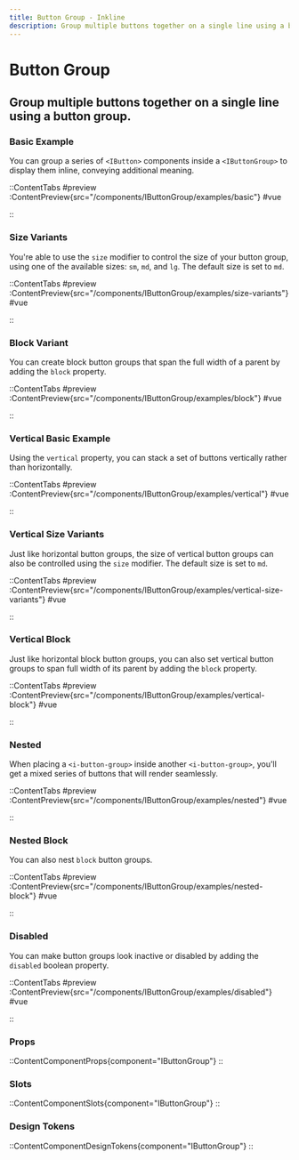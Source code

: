 ```yaml
---
title: Button Group - Inkline
description: Group multiple buttons together on a single line using a button group. 
---
```


# Button Group
## Group multiple buttons together on a single line using a button group. 

### Basic Example
You can group a series of `<IButton>` components inside a `<IButtonGroup>` to display them inline, conveying additional meaning.

::ContentTabs
#preview
:ContentPreview{src="/components/IButtonGroup/examples/basic"}
#vue
<!-- Autodocs{src="@inkline/inkline/components/IButtonGroup/examples/basic.vue" lang="vue"} -->
::

### Size Variants
You're able to use the `size` modifier to control the size of your button group, using one of the available sizes: `sm`, `md`, and `lg`. The default size is set to `md`.

::ContentTabs
#preview
:ContentPreview{src="/components/IButtonGroup/examples/size-variants"}
#vue
<!-- Autodocs{src="@inkline/inkline/components/IButtonGroup/examples/size-variants.vue" lang="vue"} -->
::

### Block Variant
You can create block button groups that span the full width of a parent by adding the `block` property.

::ContentTabs
#preview
:ContentPreview{src="/components/IButtonGroup/examples/block"}
#vue
<!-- Autodocs{src="@inkline/inkline/components/IButtonGroup/examples/block.vue" lang="vue"} -->
::

### Vertical Basic Example
Using the `vertical` property, you can stack a set of buttons vertically rather than horizontally.


::ContentTabs
#preview
:ContentPreview{src="/components/IButtonGroup/examples/vertical"}
#vue
<!-- Autodocs{src="@inkline/inkline/components/IButtonGroup/examples/vertical.vue" lang="vue"} -->
::

### Vertical Size Variants
Just like horizontal button groups, the size of vertical button groups can also be controlled using the `size` modifier. The default size is set to `md`.

::ContentTabs
#preview
:ContentPreview{src="/components/IButtonGroup/examples/vertical-size-variants"}
#vue
<!-- Autodocs{src="@inkline/inkline/components/IButtonGroup/examples/vertical-size-variants.vue" lang="vue"} -->
::

### Vertical Block 
Just like horizontal block button groups, you can also set vertical button groups to span full width of its parent by adding the `block` property.

::ContentTabs
#preview
:ContentPreview{src="/components/IButtonGroup/examples/vertical-block"}
#vue
<!-- Autodocs{src="@inkline/inkline/components/IButtonGroup/examples/vertical-block.vue" lang="vue"} -->
::

### Nested
When placing a `<i-button-group>` inside another `<i-button-group>`, you'll get a mixed series of buttons that will render seamlessly.

::ContentTabs
#preview
:ContentPreview{src="/components/IButtonGroup/examples/nested"}
#vue
<!-- Autodocs{src="@inkline/inkline/components/IButtonGroup/examples/nested.vue" lang="vue"} -->
::

### Nested Block
You can also nest `block` button groups.

::ContentTabs
#preview
:ContentPreview{src="/components/IButtonGroup/examples/nested-block"}
#vue
<!-- Autodocs{src="@inkline/inkline/components/IButtonGroup/examples/nested-block.vue" lang="vue"} -->
::


### Disabled
You can make button groups look inactive or disabled by adding the `disabled` boolean property.

::ContentTabs
#preview
:ContentPreview{src="/components/IButtonGroup/examples/disabled"}
#vue
<!-- Autodocs{src="@inkline/inkline/components/IButtonGroup/examples/disabled.vue" lang="vue"} -->
::


### Props
::ContentComponentProps{component="IButtonGroup"}
::

### Slots
::ContentComponentSlots{component="IButtonGroup"}
::

### Design Tokens
::ContentComponentDesignTokens{component="IButtonGroup"}
::
